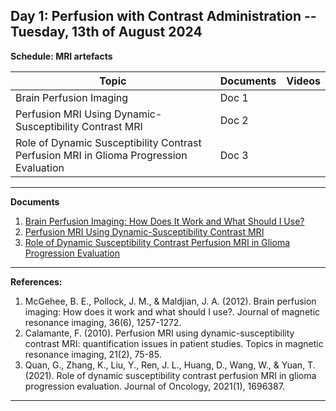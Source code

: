 **Day 1: Perfusion with Contrast Administration -- Tuesday, 13th of August 2024**
-------------------


**Schedule: MRI artefacts**

|     Topic     |   Documents    |    Videos    |
| ------------- | ------------- | ------------- | 
|     Brain Perfusion Imaging   |   Doc 1       |        |
|       Perfusion MRI Using Dynamic-Susceptibility Contrast MRI      |     Doc 2     |          |
|     Role of Dynamic Susceptibility Contrast Perfusion MRI in Glioma Progression Evaluation     |   Doc 3     |          |


----------------------------
**Documents**

1. [Brain Perfusion Imaging: How Does It Work and What Should I Use?](https://onlinelibrary.wiley.com/doi/full/10.1002/jmri.23645)
2. [Perfusion MRI Using Dynamic-Susceptibility Contrast MRI](https://journals.lww.com/topicsinmri/FullText/2010/04000/Perfusion_MRI_Using_Dynamic_Susceptibility.3.aspx)
3. [Role of Dynamic Susceptibility Contrast Perfusion MRI in Glioma Progression Evaluation](https://onlinelibrary.wiley.com/doi/full/10.1155/2021/1696387)


   
<!--- Commenting --->


----------------------------
**References:**
1.  McGehee, B. E., Pollock, J. M., & Maldjian, J. A. (2012). Brain perfusion imaging: How does it work and what should I use?. Journal of magnetic resonance imaging, 36(6), 1257-1272.
2. Calamante, F. (2010). Perfusion MRI using dynamic-susceptibility contrast MRI: quantification issues in patient studies. Topics in magnetic resonance imaging, 21(2), 75-85.
3. Quan, G., Zhang, K., Liu, Y., Ren, J. L., Huang, D., Wang, W., & Yuan, T. (2021). Role of dynamic susceptibility contrast perfusion MRI in glioma progression evaluation. Journal of Oncology, 2021(1), 1696387.


----------------------------


<!---
 Name, " " Youtube, uploaded by   , date, link. 

Use Scribbr for youtuebe citation generations (APA 7)  --->
